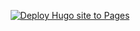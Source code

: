 <div align="center">

  [![Deploy Hugo site to Pages](https://github.com/JershBytes/jershbytes.github.io/actions/workflows/hugo.yaml/badge.svg)](https://github.com/JershBytes/jershbytes.github.io/actions/workflows/hugo.yaml)

</div>
